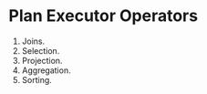Plan Executor Operators
=======================

1. Joins.
2. Selection.
3. Projection.
4. Aggregation.
5. Sorting.